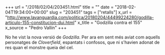 +++
url = "/2018/02/04/203451.html"
title = ""
date = "2018-02-04T19:34:00+00:00"
slug = "203451"
tags = ["retalls"]
x_url = "http://www.lavanguardia.com/politica/20180204/44499224280/godilla-articulo-155-constitucion-dui.html"
x_title = "Godzilla contra el 155"
x_source = "Pedro Vallín"
+++

No he vist la nova versió de *Godzilla*. Per ara em sent més aviat com aquells personatges de *Cloverfield*, espantats i confosos, que ni s'havien adonat de res quan el monstre queia del cel.
